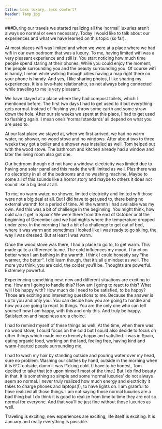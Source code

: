 ```yaml
---
title: Less luxary, less comfort?
header: lamp.jpg
---
```

###During our travels we started realizing all the ‘normal’ luxuries aren’t always so normal or even necessary. Today I would like to talk about our experiences and what we have learned on this topic (so far).

At most places wifi was limited and when we were at a place where we had wifi in our own bedroom that was a luxury. To me, having limited wifi was a very pleasant experience and still is. You start noticing how much time people spend staring at their phones. While you could enjoy the moment, the people surrounding you and the beauty surrounding you. Of course wifi is handy, I mean while walking through cities having a map right there on your phone is handy. And yes, I like sharing photos, I like sharing my experiences. It is a love-hate relationship, so not always being connected while traveling to me is very pleasant. 

We have stayed at a place where they had compost toilets, which I mentioned before. The first two days I had to get used to it but everything gets normal. Instead of flushing you throw some earth and some straw down the hole. After our six weeks we spent at this place, I had to get used to flushing again. I mean one’s ‘normal standards’ all depend on what you are used to. 

At our last place we stayed at, when we first arrived, we had no warm water, no shower, no wood stove and no windows. After about two to three weeks they got a boiler and a shower was installed as well. Tom helped out with the wood stove. The bathroom and kitchen already had a window and later the living room also got one. 

Our bedroom though did not have a window, electricity was limited due to having one solar panel and this made the wifi limited as well. Plus there was no electricity in all of the bedrooms and no washing machine. Maybe to some all of this sounds like a horror story and maybe to others it does not sound like a big deal at all. 

To me, no warm water, no shower, limited electricity and limited wifi those were not a big deal at all. But I did have to get used to, there being no external warmth for a period of time. All the warmth I had available was my own. And this was a bit of challenge in the beginning. You might think, how cold can it get in Spain? We were there from the end of October until the beginning of December and we had nights where the temperature dropped under zero. In the morning I had a bit of a challenge to get out of bed, where it was warm and sometimes I looked like I was ready to go skiing, the way I was dressed. But at least I was warm.

Once the wood stove was there, I had a place to go to, to get warm. This made quite a difference to me. The cold influences my mood, I function better when I am bathing in the warmth. I think I could honestly say “the warmer, the better”. I did learn though, that it’s all a mindset as well. The more you think, you are cold, the colder you’ll be. Thoughts are powerful. Extremely powerful. 

Experiencing something new, new and different situations are exciting to me. How am I going to handle this? How am I going to react to this? What will I be happy with? How much do I need to be satisfied, to be happy? Those are exciting and interesting questions to me. Because the answer is up to you and only you. You can decide how you are going to handle and how you are going to react to things. You are the only one who can tell yourself now I am happy, with this and only this. And truly be happy. Satisfaction and happiness are a choice. 

I had to remind myself of these things as well. At the time, when there was no wood stove, I could focus on the cold but I could also decide to focus on other things which made me extremely happy and satisfied. I was in Spain, eating organic food, working on the land, feeling free, having kind and warm-hearted people surrounding me. 

I had to wash my hair by standing outside and pouring water over my head, sure no problem. Washing our clothes by hand, outside in the morning when it is 6°C outside, damn it was f*cking cold. (I have to be honest, Tom decided to take that job upon himself most of the time.) But I do find beauty in that. It is something so simple and some ‘normal luxuries’  do not always seem so normal. I never truly realized how much energy and electricity it takes to charge phones and laptops(!), to have lights on. I am grateful to have realized all those things. I am not saying those normal luxuries are a bad thing but I do think it is good to realize from time to time they are not so normal for everyone. And that you’ll be just fine without those luxuries as well.

Traveling is exciting, new experiences are exciting, life itself is exciting. It is January and really everything is possible.